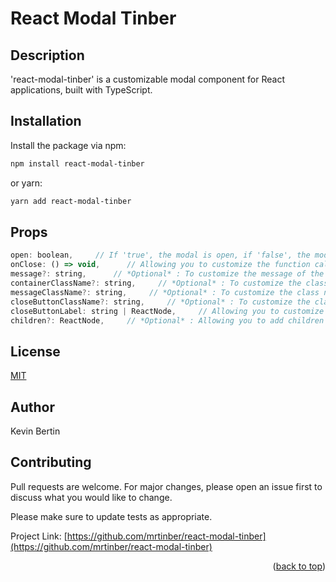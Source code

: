 # React Modal Tinber

## Description

'react-modal-tinber' is a customizable modal component for React applications, built with TypeScript.

## Installation

Install the package via npm: 

```bash
npm install react-modal-tinber
```

or yarn: 

```bash
yarn add react-modal-tinber
```

## Props

```javascript
open: boolean,     // If 'true', the modal is open, if 'false', the modal is closed
onClose: () => void,      // Allowing you to customize the function called on closing
message?: string,      // *Optional* : To customize the message of the modal if needed
containerClassName?: string,     // *Optional* : To customize the class name of the container, to add styles
messageClassName?: string,     // *Optional* : To customize the class name of the message, to add styles
closeButtonClassName?: string,     // *Optional* : To customize the class name of the close button, to add styles
closeButtonLabel: string | ReactNode,     // Allowing you to customize the close button with text or a node
children?: ReactNode,     // *Optional* : Allowing you to add children nodes if needed
```

## License

[MIT](https://choosealicense.com/licenses/mit/)

## Author

Kevin Bertin

## Contributing

Pull requests are welcome. For major changes, please open an issue first
to discuss what you would like to change.

Please make sure to update tests as appropriate.

Project Link: [https://github.com/mrtinber/react-modal-tinber](https://github.com/mrtinber/react-modal-tinber)

<p align="right">(<a href="#readme-top">back to top</a>)</p>